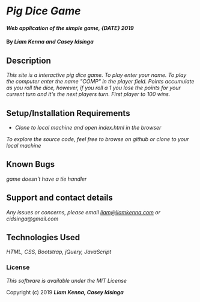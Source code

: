 # _Pig Dice Game_

#### _Web application of the simple game, {DATE} 2019_

#### By _**Liam Kenna and Casey Idsinga**_

## Description

_This site is a interactive pig dice game.  To play enter your name.  To play the computer enter the name "COMP" in the player field.  Points accumulate as you roll the dice, however, if you roll a 1 you lose the points for your current turn and it's the next players turn.  First player to 100 wins._


## Setup/Installation Requirements

* _Clone to local machine and open index.html in the browser_


_To explore the source code, feel free to browse on github or clone to your local machine_

## Known Bugs

_game doesn't have a tie handler_

## Support and contact details

_Any issues or concerns, please email liam@liamkenna.com or cidsinga@gmail.com_

## Technologies Used

_HTML, CSS, Bootstrap, jQuery, JavaScript_

### License

*This software is available under the MIT License*

Copyright (c) 2019 **_Liam Kenna, Casey Idsinga_**
